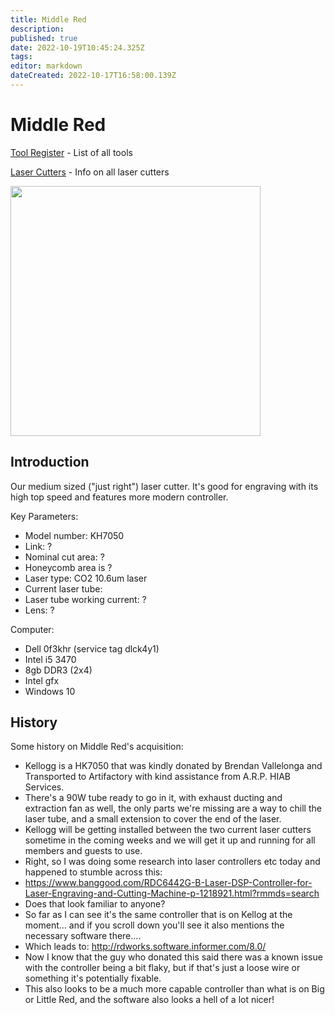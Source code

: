 ```yaml
---
title: Middle Red
description: 
published: true
date: 2022-10-19T10:45:24.325Z
tags: 
editor: markdown
dateCreated: 2022-10-17T16:58:00.139Z
---
```


# Middle Red

[Tool Register](/tools/start) - List of all tools

[Laser Cutters](/tools/lasercutters/start) - Info on all laser cutters

<img src="/tools/lasercutters/middle_red_photo.jpg" width="400" />

## Introduction

Our medium sized ("just right") laser cutter. It's good for engraving with its high top speed and features more modern controller.

Key Parameters:

-   Model number: KH7050
-   Link: ?
-   Nominal cut area: ?
-   Honeycomb area is ?
-   Laser type: CO2 10.6um laser
-   Current laser tube:
-   Laser tube working current: ?
-   Lens: ?

Computer:

-   Dell 0f3khr (service tag dlck4y1)
-   Intel i5 3470
-   8gb DDR3 (2x4)
-   Intel gfx
-   Windows 10

## History

Some history on Middle Red's acquisition:

-   Kellogg is a HK7050 that was kindly donated by Brendan Vallelonga and Transported to Artifactory with kind assistance from A.R.P. HIAB Services.
-   There's a 90W tube ready to go in it, with exhaust ducting and extraction fan as well, the only parts we're missing are a way to chill the laser tube, and a small extension to cover the end of the laser.
-   Kellogg will be getting installed between the two current laser cutters sometime in the coming weeks and we will get it up and running for all members and guests to use.
-   Right, so I was doing some research into laser controllers etc today and happened to stumble across this:
-   <https://www.banggood.com/RDC6442G-B-Laser-DSP-Controller-for-Laser-Engraving-and-Cutting-Machine-p-1218921.html?rmmds=search>
-   Does that look familiar to anyone?
-   So far as I can see it's the same controller that is on Kellog at the moment... and if you scroll down you'll see it also mentions the necessary software there....
-   Which leads to: <http://rdworks.software.informer.com/8.0/>
-   Now I know that the guy who donated this said there was a known issue with the controller being a bit flaky, but if that's just a loose wire or something it's potentially fixable.
-   This also looks to be a much more capable controller than what is on Big or Little Red, and the software also looks a hell of a lot nicer!
